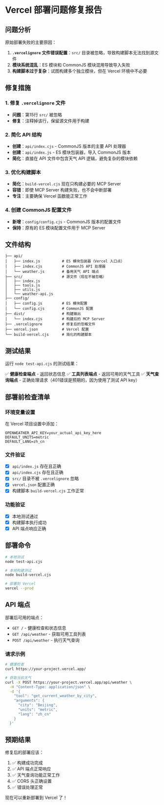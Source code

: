 # Vercel 部署问题修复报告

## 问题分析

原始部署失败的主要原因：

1. **`.vercelignore` 文件错误配置**：`src/` 目录被忽略，导致构建脚本无法找到源文件
2. **模块系统混乱**：ES 模块和 CommonJS 模块混用导致导入失败
3. **构建脚本过于复杂**：试图构建多个独立模块，但在 Vercel 环境中不必要

## 修复措施

### 1. 修复 `.vercelignore` 文件
- **问题**：第15行 `src/` 被忽略
- **修复**：注释掉该行，保留源文件用于构建

### 2. 简化 API 结构
- **创建**：`api/index.cjs` - CommonJS 版本的主要 API 处理器
- **创建**：`api/index.js` - ES 模块包装器，导入 CommonJS 版本
- **简化**：直接在 API 文件中包含天气 API 逻辑，避免复杂的模块依赖

### 3. 优化构建脚本
- **简化**：`build-vercel.cjs` 现在只构建必要的 MCP Server
- **容错**：即使 MCP Server 构建失败，也不会中断部署
- **专注**：主要确保 Vercel 函数能正常工作

### 4. 创建 CommonJS 配置文件
- **新增**：`config/config.cjs` - CommonJS 版本的配置文件
- **保持**：原有的 ES 模块配置文件用于 MCP Server

## 文件结构

```
├── api/
│   ├── index.js          # ES 模块包装器（Vercel 入口点）
│   ├── index.cjs         # CommonJS API 处理器
│   └── weather.js        # 备用天气 API 端点
├── src/                  # 源文件（现在不被忽略）
│   ├── index.js
│   ├── tools.js
│   ├── utils.js
│   └── weather-api.js
├── config/
│   ├── config.js         # ES 模块配置
│   └── config.cjs        # CommonJS 配置
├── dist/                 # 构建输出
│   └── index.cjs         # 构建后的 MCP Server
├── .vercelignore         # 修复后的忽略文件
├── vercel.json           # Vercel 配置
└── build-vercel.cjs      # 简化的构建脚本
```

## 测试结果

运行 `node test-api.cjs` 的测试结果：

✅ **健康检查端点** - 返回状态信息
✅ **工具列表端点** - 返回可用的天气工具
✅ **天气查询端点** - 正确处理请求（401错误是预期的，因为使用了测试 API key）

## 部署前检查清单

### 环境变量设置
在 Vercel 项目设置中添加：
```
OPENWEATHER_API_KEY=your_actual_api_key_here
DEFAULT_UNITS=metric
DEFAULT_LANG=zh_cn
```

### 文件验证
- [x] `api/index.js` 存在且正确
- [x] `api/index.cjs` 存在且正确
- [x] `src/` 目录不被 `.vercelignore` 忽略
- [x] `vercel.json` 配置正确
- [x] 构建脚本 `build-vercel.cjs` 工作正常

### 功能验证
- [x] 本地测试通过
- [x] 构建脚本执行成功
- [x] API 端点响应正确

## 部署命令

```bash
# 本地测试
node test-api.cjs

# 本地构建测试
node build-vercel.cjs

# 部署到 Vercel
vercel --prod
```

## API 端点

部署后可用的端点：

- `GET /` - 健康检查和状态信息
- `GET /api/weather` - 获取可用工具列表
- `POST /api/weather` - 执行天气查询

### 请求示例

```bash
# 健康检查
curl https://your-project.vercel.app/

# 获取当前天气
curl -X POST https://your-project.vercel.app/api/weather \
  -H "Content-Type: application/json" \
  -d '{
    "tool": "get_current_weather_by_city",
    "arguments": {
      "city": "Beijing",
      "units": "metric",
      "lang": "zh_cn"
    }
  }'
```

## 预期结果

修复后的部署应该：
1. ✅ 构建成功完成
2. ✅ API 端点正常响应
3. ✅ 天气查询功能正常工作
4. ✅ CORS 头正确设置
5. ✅ 错误处理正常

现在可以重新部署到 Vercel 了！
